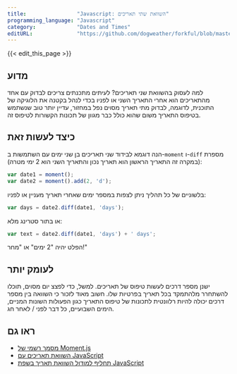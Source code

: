 ```yaml
---
title:                "Javascript: השוואת שתי תאריכים"
programming_language: "Javascript"
category:             "Dates and Times"
editURL:              "https://github.com/dogweather/forkful/blob/master/content/he/javascript/comparing-two-dates.md"
---
```


{{< edit_this_page >}}

## מדוע

למה לעסוק בהשוואת שני תאריכים? לעיתים מתכנתים צריכים לבדוק עם אחד מהתאריכים הוא אחרי התאריך השני או לפניו בכדי לנהל בקטנה את הלוגיקה של התוכנית, לדוגמה, לבדוק מתי תאריך מסוים נפל במחזור, עדיין יותר טוב שנשתמש בטיפוס התאריך משום שהוא כולל כבר מגוון של תכונות הקשורות לטיפוס זה.

## כיצד לעשות זאת

הנה דוגמא לבידוד שני תאריכים בן שני ימים עם השתמשות ב-`moment` ו-`diff` מספרת (במקרה זה התאריך הראשון הוא תאריך נכון והתאריך השני הוא 2 ימי מטרה):

```Javascript
var date1 = moment();
var date2 = moment().add(2, 'd');
```

בלשוניים של כל תהליך ניתן לצפות במספר ימים שאחרי תאריך מעניין או לפניו:

```Javascript
var days = date2.diff(date1, 'days');
```

או בתור סטרינג מלא:

```Javascript
var text = date2.diff(date1, 'days') + ' days';
```

הפלט יהיה "2 ימים" או "מחר!"

## לעומק יותר

ישנן מספר דרכים לעשות טיפוס של תאריכים. למשל, כדי לפצצ יום מסוים, תוכלו להשתחרר מלהתמקד בכל תאריך בפרטיות שלו. חשוב מאוד לזכור כי השוואה בין מספר דרכים יכולה להיות רלוונטית לתכונות של טיפוס התאריך כגון הפעולות השונות המניים, הימים השבועיים, כל דבר לפני / לאחר חג.

## ראו גם

- [מסמך רשמי של Moment.js](https://momentjs.com/docs/) 
- [השוואת תאריכים עם JavaScript ](https://zellwk.com/blog/compare-dates-js/)
- [תחליף למודול השוואת תאריך בשפת JavaScript](https://www.npmjs.com/package/date-fns)